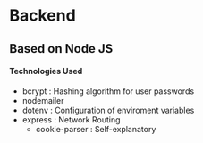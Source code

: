 # Backend
## Based on Node JS
#### Technologies Used
- bcrypt : Hashing algorithm for user passwords
- nodemailer
- dotenv : Configuration of enviroment variables
- express : Network Routing
    - cookie-parser : Self-explanatory